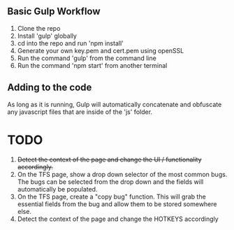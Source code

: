 ## Basic Gulp Workflow

1. Clone the repo
2. Install 'gulp' globally
3. cd into the repo and run 'npm install'
4. Generate your own key.pem and cert.pem using openSSL 
4. Run the command 'gulp' from the command line
5. Run the command 'npm start' from another terminal

## Adding to the code

As long as it is running, Gulp will automatically concatenate and obfuscate any javascript files that are inside of the 'js' folder.


# TODO

1. <s>Detect the context of the page and change the UI / functionality
accordingly.</s>
2. On the TFS page, show a drop down selector of the most common
bugs. The bugs can be selected from the drop down and the fields
will automatically be populated.
3. On the TFS page, create a "copy bug" function. This will grab
the essential fields from the bug and allow them to be stored
somewhere else.
4. Detect the context of the page and change the HOTKEYS accordingly

